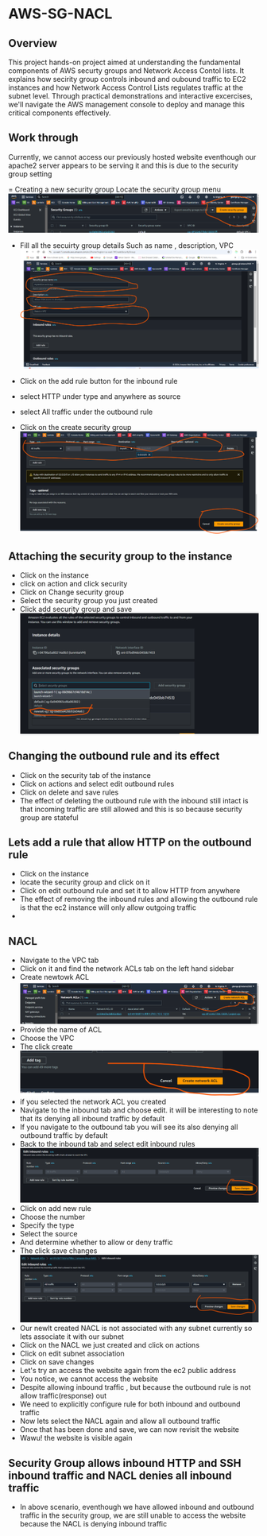 # AWS-SG-NACL

## Overview

This project hands-on project aimed at understanding the fundamental components of AWS securty groups and Network Access Contol lists. It explains how secirity group controls inbound and oubound traffic to EC2 instances and how Network Access Control Lists regulates traffic at the subnet level. Through practical demonstrations and interactive excercises, we'll navigate the AWS management console to deploy and manage this critical components effectively.

## Work through

Currently, we cannot access our previously hosted website eventhough our apache2 server appears to be serving it and this is due to the security group setting

= Creating a new security group
Locate the security group menu
![Locate security menu](./images/locating_the_security_menu.png)

- Fill all the secuirty group details
  Such as name , description, VPC
![Details](./images/details.png)

- Click on the add rule button for the inbound rule
- select HTTP under type and anywhere as source
- select All traffic under the outbound rule
- Click on the create security group
![Seeting the rules ](./images/All.png)

## Attaching the security group to the instance

- Click on the instance
- click on action and click security
- Click on Change security group
- Select the security group you just created
- Click add security group and save
![Sselect and save the security group](./images/select_the_security_group.png)

## Changing the outbound rule and its effect

- Click on the security tab of the instance
- Click on actions and select edit outbound rules
- Click on delete and save rules
- The effect of deleting the outbound rule with the inbound still intact is that incoming traffic are still allowed
and this is so because security group are stateful

## Lets add a rule that allow HTTP on the outbound rule

- Click on the instance
- locate the security group and click on it
- Click on edit outbound rule and set it to allow HTTP from anywhere
- The effect of removing the inbound rules and allowing the outbound rule is that the ec2 instance will only allow outgoing traffic
-

## NACL

- Navigate to the VPC tab
- Click on it and find the network ACLs tab on the left hand sidebar
- Create newtowk ACL
![Create Network ACL](./images/create_NACLs.png)
- Provide the name of ACL
- Choose the VPC
- The click create
![Create button](/images/create.png)
- if you selected the network ACL you created
- Navigate to the inbound tab and choose edit. it will be interesting to note that its denying all inbound traffic by default
- If you navigate to the outbound tab you will see its also denying all outbound traffic by default
- Back to the inbound tab and select edit inbound rules
![Edit inbound rules](./images/edit_inbound_rule.png)
- Click on add new rule
- Choose the number
- Specify the type
- Select the source
- And determine whether to allow or deny traffic
- The click save changes
![Save the inbound rule](/images/save_the_inbound_rules.png)
- Our newlt created NACL is not associated with any subnet currently so lets associate it with our subnet
- Click on the NACL we just created and click on actions
- Click on edit subnet association
- Click on save changes
- Let's try an access the website again from the ec2 public address
- You notice, we cannot access the website
- Despite allowing inbound traffic , but because the outbound rule is not allow traffic(response) out
- We need to explicitly configure rule for both inbound and outbound traffic
- Now lets select the NACL again and allow all outbound traffic
- Once that has been done and save, we can now revisit the website
- Wawu! the website is visible again

## Security Group allows inbound HTTP and SSH inbound traffic and NACL denies all inbound traffic

- In above scenario, eventhough we have allowed inbound and outbound traffic in the security group, we are still unable to access the website because the NACL is denying inbound traffic
